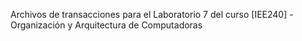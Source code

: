 Archivos de transacciones para el Laboratorio 7 del curso [IEE240] - Organización y Arquitectura de Computadoras
